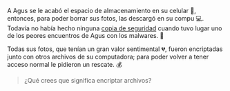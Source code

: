 A Agus se le acabó el espacio de almacenamiento en su celular :iphone:, entonces, para poder borrar sus fotos, las descargó en su compu :computer:. Todavía no había hecho ninguna [copia de seguridad](https://es.wikipedia.org/wiki/Copia_de_seguridad) cuando tuvo lugar uno de los peores encuentros de Agus con los malwares. :ghost:

Todas sus fotos, que tenían un gran valor sentimental :broken_heart:, fueron encriptadas junto con otros archivos de su computadora; para poder volver a tener acceso normal le pidieron un rescate. :moneybag: 

> ¿Qué crees que significa encriptar archivos?
